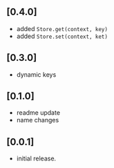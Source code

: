 ## [0.4.0]

* added `Store.get(context, key)`
* added `Store.set(context, ket)`

## [0.3.0]

* dynamic keys

## [0.1.0]

* readme update
* name changes

## [0.0.1]

* initial release.

